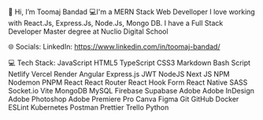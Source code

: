 👋 Hi, I’m Toomaj Bandad
💻I'm a MERN Stack Web Develloper
I love working with React.Js, Express.Js, Node.Js, Mongo DB.
I have a Full Stack Developer Master degree at Nuclio Digital School

🌐 Socials:
LinkedIn: https://www.linkedin.com/in/toomaj-bandad/

💻 Tech Stack:
JavaScript HTML5 TypeScript CSS3 Markdown Bash Script Netlify Vercel Render Angular Express.js JWT NodeJS Next JS NPM Nodemon PNPM React React Router React Hook Form React Native SASS Socket.io Vite MongoDB MySQL Firebase Supabase Adobe Adobe InDesign Adobe Photoshop Adobe Premiere Pro Canva Figma Git GitHub Docker ESLint Kubernetes Postman Prettier Trello Python
